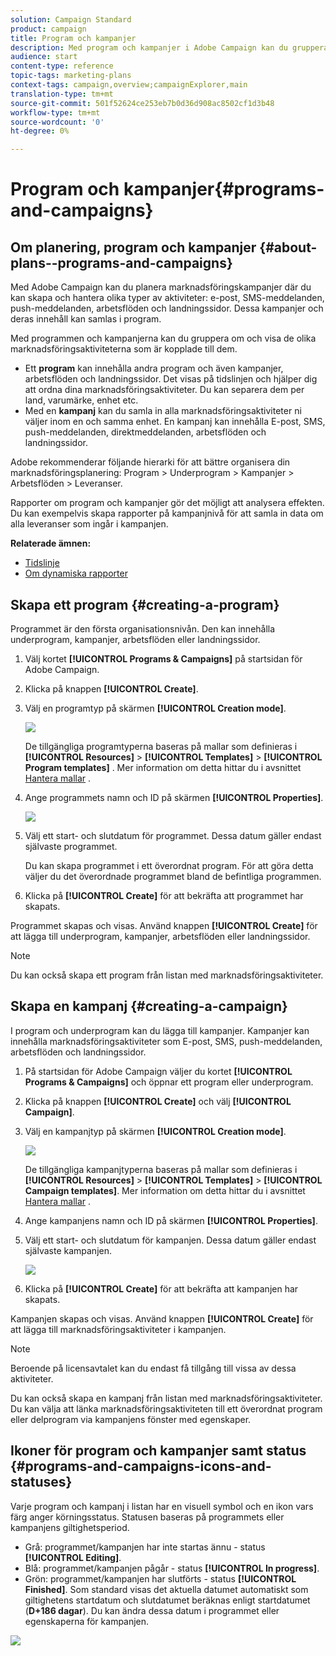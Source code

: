 ```yaml
---
solution: Campaign Standard
product: campaign
title: Program och kampanjer
description: Med program och kampanjer i Adobe Campaign kan du gruppera och samordna de olika marknadsföringsaktiviteter som är kopplade till dem. Rapporter om program och kampanjer gör det möjligt att analysera effekten.
audience: start
content-type: reference
topic-tags: marketing-plans
context-tags: campaign,overview;campaignExplorer,main
translation-type: tm+mt
source-git-commit: 501f52624ce253eb7b0d36d908ac8502cf1d3b48
workflow-type: tm+mt
source-wordcount: '0'
ht-degree: 0%

---
```



# Program och kampanjer{#programs-and-campaigns}

## Om planering, program och kampanjer {#about-plans--programs-and-campaigns}

Med Adobe Campaign kan du planera marknadsföringskampanjer där du kan skapa och hantera olika typer av aktiviteter: e-post, SMS-meddelanden, push-meddelanden, arbetsflöden och landningssidor. Dessa kampanjer och deras innehåll kan samlas i program.

Med programmen och kampanjerna kan du gruppera om och visa de olika marknadsföringsaktiviteterna som är kopplade till dem.

* Ett **program** kan innehålla andra program och även kampanjer, arbetsflöden och landningssidor. Det visas på tidslinjen och hjälper dig att ordna dina marknadsföringsaktiviteter. Du kan separera dem per land, varumärke, enhet etc.
* Med en **kampanj** kan du samla in alla marknadsföringsaktiviteter ni väljer inom en och samma enhet. En kampanj kan innehålla E-post, SMS, push-meddelanden, direktmeddelanden, arbetsflöden och landningssidor.

Adobe rekommenderar följande hierarki för att bättre organisera din marknadsföringsplanering: Program > Underprogram > Kampanjer > Arbetsflöden > Leveranser.

Rapporter om program och kampanjer gör det möjligt att analysera effekten. Du kan exempelvis skapa rapporter på kampanjnivå för att samla in data om alla leveranser som ingår i kampanjen.

**Relaterade ämnen:**

* [Tidslinje](../../start/using/timeline.md)
* [Om dynamiska rapporter](../../reporting/using/about-dynamic-reports.md)

## Skapa ett program {#creating-a-program}

Programmet är den första organisationsnivån. Den kan innehålla underprogram, kampanjer, arbetsflöden eller landningssidor.

1. Välj kortet **[!UICONTROL Programs & Campaigns]** på startsidan för Adobe Campaign.
1. Klicka på knappen **[!UICONTROL Create]**.
1. Välj en programtyp på skärmen **[!UICONTROL Creation mode]**.

   ![](assets/programs_and_campaigns_2.png)

   De tillgängliga programtyperna baseras på mallar som definieras i **[!UICONTROL Resources]** > **[!UICONTROL Templates]** > **[!UICONTROL Program templates]** . Mer information om detta hittar du i avsnittet [Hantera mallar](../../start/using/marketing-activity-templates.md) .

1. Ange programmets namn och ID på skärmen **[!UICONTROL Properties]**.

   ![](assets/programs_and_campaigns_3.png)

1. Välj ett start- och slutdatum för programmet. Dessa datum gäller endast självaste programmet.

   Du kan skapa programmet i ett överordnat program. För att göra detta väljer du det överordnade programmet bland de befintliga programmen.

1. Klicka på **[!UICONTROL Create]** för att bekräfta att programmet har skapats.

Programmet skapas och visas. Använd knappen **[!UICONTROL Create]** för att lägga till underprogram, kampanjer, arbetsflöden eller landningssidor.

>[!NOTE]
>
>Du kan också skapa ett program från listan med marknadsföringsaktiviteter.

## Skapa en kampanj {#creating-a-campaign}

I program och underprogram kan du lägga till kampanjer. Kampanjer kan innehålla marknadsföringsaktiviteter som E-post, SMS, push-meddelanden, arbetsflöden och landningssidor.

1. På startsidan för Adobe Campaign väljer du kortet **[!UICONTROL Programs & Campaigns]** och öppnar ett program eller underprogram.
1. Klicka på knappen **[!UICONTROL Create]** och välj **[!UICONTROL Campaign]**.
1. Välj en kampanjtyp på skärmen **[!UICONTROL Creation mode]**.

   ![](assets/programs_and_campaigns_7.png)

   De tillgängliga kampanjtyperna baseras på mallar som definieras i **[!UICONTROL Resources]** > **[!UICONTROL Templates]** > **[!UICONTROL Campaign templates]**. Mer information om detta hittar du i avsnittet [Hantera mallar](../../start/using/marketing-activity-templates.md) .

1. Ange kampanjens namn och ID på skärmen **[!UICONTROL Properties]**.
1. Välj ett start- och slutdatum för kampanjen. Dessa datum gäller endast självaste kampanjen.

   ![](assets/programs_and_campaigns_8.png)

1. Klicka på **[!UICONTROL Create]** för att bekräfta att kampanjen har skapats.

Kampanjen skapas och visas. Använd knappen **[!UICONTROL Create]** för att lägga till marknadsföringsaktiviteter i kampanjen.

>[!NOTE]
>
>Beroende på licensavtalet kan du endast få tillgång till vissa av dessa aktiviteter.

Du kan också skapa en kampanj från listan med marknadsföringsaktiviteter. Du kan välja att länka marknadsföringsaktiviteten till ett överordnat program eller delprogram via kampanjens fönster med egenskaper.

## Ikoner för program och kampanjer samt status {#programs-and-campaigns-icons-and-statuses}

Varje program och kampanj i listan har en visuell symbol och en ikon vars färg anger körningsstatus. Statusen baseras på programmets eller kampanjens giltighetsperiod.

* Grå: programmet/kampanjen har inte startas ännu - status **[!UICONTROL Editing]**.
* Blå: programmet/kampanjen pågår - status **[!UICONTROL In progress]**.
* Grön: programmet/kampanjen har slutförts - status **[!UICONTROL Finished]**. Som standard visas det aktuella datumet automatiskt som giltighetens startdatum och slutdatumet beräknas enligt startdatumet (**D+186 dagar**). Du kan ändra dessa datum i programmet eller egenskaperna för kampanjen.

![](assets/programs_and_campaigns.png)

